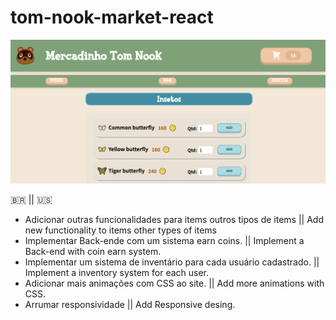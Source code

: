 # tom-nook-market-react


![My Image](image.png)



🇧🇷 || 🇺🇸

* Adicionar outras funcionalidades para items outros tipos de items ||   Add new functionality to items other types of items
* Implementar Back-ende com um sistema earn coins. ||   Implement a Back-end with coin earn system.
* Implementar um sistema de inventário para cada usuário cadastrado. ||   Implement a inventory system for each user.
* Adicionar mais animações com CSS ao site. ||   Add more animations with CSS.
* Arrumar responsividade ||   Add Responsive desing.
